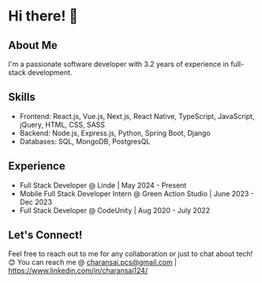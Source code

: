 # Hi there! 👋

## About Me

I'm a passionate software developer with 3.2 years of experience in full-stack development.

## Skills

- Frontend: React.js, Vue.js, Next.js, React Native, TypeScript, JavaScript, jQuery, HTML, CSS, SASS
- Backend: Node.js, Express.js, Python, Spring Boot, Django
- Databases: SQL, MongoDB, PostgresQL

## Experience

- Full Stack Developer @ Linde | May 2024 - Present
- Mobile Full Stack Developer Intern @ Green Action Studio | June 2023 - Dec 2023
- Full Stack Developer @ CodeUnity | Aug 2020 - July 2022

## Let's Connect!

Feel free to reach out to me for any collaboration or just to chat about tech! 😊
You can reach me @ charansai.pcs@gmail.com | https://www.linkedin.com/in/charansai124/
